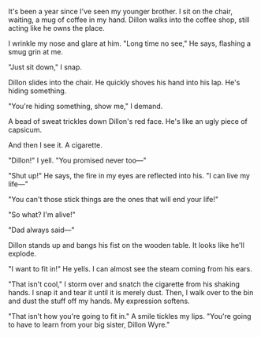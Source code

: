 It's been a year since I've seen my younger brother. I sit on the chair, waiting, a mug of coffee in my hand. Dillon walks into the coffee shop, still acting like he owns the place.

I wrinkle my nose and glare at him. "Long time no see," He says, flashing a smug grin at me.

"Just sit down," I snap.

Dillon slides into the chair. He quickly shoves his hand into his lap. He's hiding something.

"You're hiding something, show me," I demand.

A bead of sweat trickles down Dillon's red face. He's like an ugly piece of capsicum.

And then I see it. A cigarette.

"Dillon!" I yell. "You promised never too—"

"Shut up!" He says, the fire in my eyes are reflected into his. "I can live my life—"

"You can't those stick things are the ones that will end your life!"

"So what? I'm alive!"

"Dad always said—"

Dillon stands up and bangs his fist on the wooden table. It looks like he'll explode.

"I want to fit in!" He yells. I can almost see the steam coming from his ears.

"That isn't cool," I storm over and snatch the cigarette from his shaking hands. I snap it and tear it until it is merely dust. Then, I walk over to the bin and dust the stuff off my hands. My expression softens.

"That isn't how you're going to fit in." A smile tickles my lips. "You're going to have to learn from your big sister, Dillon Wyre."
